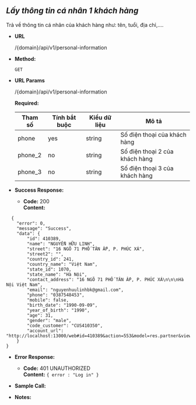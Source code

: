 ***Lấy thông tin cá nhân 1 khách hàng***
----
  Trả về thông tin cá nhân của khách hàng như: tên, tuổi, địa chỉ,....

* **URL**

   /{domain}/api/v1/personal-information

* **Method:**
  
  `GET` 
  
*  **URL Params**

   /{domain}/api/v1/personal-information

   **Required:**
 
    | Tham số  | Tính bắt buộc  | Kiểu dữ liệu  | Mô tả  |
    |---|---|---|---|
    | phone | yes  | string  | Số điện thoại của khách hàng  |
    | phone_2 | no  | string  | Số điện thoại 2 của khách hàng  |
    | phone_3 | no  | string  | Số điện thoại 3 của khách hàng  |


* **Success Response:**
  
  * **Code:** 200 <br />
    **Content:** 
```
  {
    "error": 0,
    "message": "Success",
    "data": {
        "id": 410389,
        "name": "NGUYỄN HỮU LINH",
        "street": "16 NGÕ 71 PHỐ TÂN ẤP, P. PHÚC XÁ",
        "street2": "",
        "country_id": 241,
        "country_name": "Việt Nam",
        "state_id": 1070,
        "state_name": "Hà Nội",
        "contact_address": "16 NGÕ 71 PHỐ TÂN ẤP, P. PHÚC XÁ\n\n\nHà Nội Việt Nam",
        "email": "nguyenhuulinhbk@gmail.com",
        "phone": "0387548453",
        "mobile": false,
        "birth_date": "1990-09-09",
        "year_of_birth": "1990",
        "age": 31,
        "gender": "male",
        "code_customer": "CUS410350",
        "account_url": "http://localhost:13000/web#id=410389&action=553&model=res.partner&view_type=form&cids=0&menu_id=379"
    }
}
```

* **Error Response:**

  * **Code:** 401 UNAUTHORIZED <br />
    **Content:** `{ error : "Log in" }`


* **Sample Call:**



* **Notes:**

